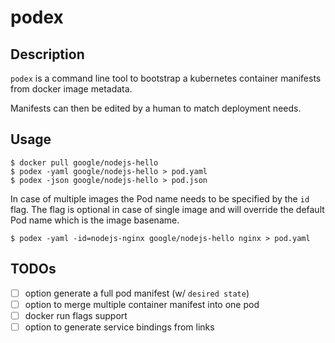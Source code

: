 # podex

## Description

`podex` is a command line tool to bootstrap a kubernetes container manifests from docker image metadata.

Manifests can then be edited by a human to match deployment needs.

## Usage
```
$ docker pull google/nodejs-hello
$ podex -yaml google/nodejs-hello > pod.yaml
$ podex -json google/nodejs-hello > pod.json
```

In case of multiple images the Pod name needs to be specified by the `id` flag. The flag is optional in case of single image and will override the default Pod name which is the image basename.
```
$ podex -yaml -id=nodejs-nginx google/nodejs-hello nginx > pod.yaml
```

## TODOs
- [ ] option generate a full pod manifest (w/ `desired state`)
- [ ] option to merge multiple container manifest into one pod
- [ ] docker run flags support
- [ ] option to generate service bindings from links

